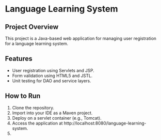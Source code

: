 # Language Learning System

## Project Overview
This project is a Java-based web application for managing user registration for a language learning system.

## Features
- User registration using Servlets and JSP.
- Form validation using HTML5 and JSTL.
- Unit testing for DAO and service layers.

## How to Run
1. Clone the repository.
2. Import into your IDE as a Maven project.
3. Deploy on a servlet container (e.g., Tomcat).
4. Access the application at http://localhost:8080/language-learning-system.
5.
